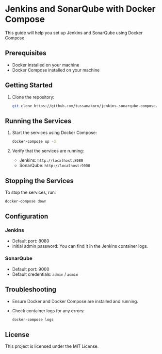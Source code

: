 # Jenkins and SonarQube with Docker Compose

This guide will help you set up Jenkins and SonarQube using Docker Compose.

## Prerequisites

- Docker installed on your machine
- Docker Compose installed on your machine

## Getting Started

1. Clone the repository:

    ```sh
    git clone https://github.com/tussanakorn/jenkins-sonarqube-compose.git
    ```


## Running the Services

1. Start the services using Docker Compose:

    ```sh
    docker-compose up -d
    ```

2. Verify that the services are running:

    - Jenkins: `http://localhost:8080`
    - SonarQube: `http://localhost:9000`

## Stopping the Services

To stop the services, run:

```sh
docker-compose down
```

## Configuration

### Jenkins

- Default port: 8080
- Initial admin password: You can find it in the Jenkins container logs.

### SonarQube

- Default port: 9000
- Default credentials: `admin` / `admin`

## Troubleshooting

- Ensure Docker and Docker Compose are installed and running.
- Check container logs for any errors:

    ```sh
    docker-compose logs
    ```

## License

This project is licensed under the MIT License.